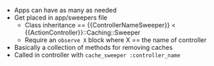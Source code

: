 * Apps can have as many as needed
* Get placed in app/sweepers file
  * Class inheritance == {{ControllerNameSweeper}} < {{ActionController}}::Caching::Sweeper
  * Require an `observe X` block where X == the name of controller
* Basically a collection of methods for removing caches
* Called in controller with `cache_sweeper :controller_name`